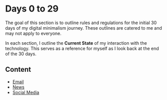 # Days 0 to 29

The goal of this section is to outline rules and regulations for the initial 30 days of my digital minimalism journey. These outlines are catered to me and may not apply to everyone.

In each section, I outline the **Current State** of my interaction with the technology. This serves as a reference for myself as I look back at the end of the 30 days.

## Content

- [Email](./email)
- [News](./news)
- [Social Media](./social_media)
